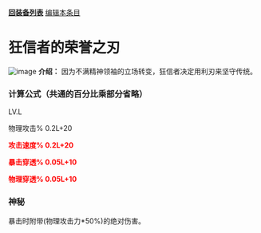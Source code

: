 [**回装备列表**](index.md)  [编辑本条目](https://github.com/GuguTown/Wiki/edit/main/equip/狂信者的荣誉之刃.md) 
# 狂信者的荣誉之刃
![image](https://user-images.githubusercontent.com/35645329/193961533-a4f93112-289c-447a-aca3-0fff8f7ec1dd.png) **介绍：**  因为不满精神领袖的立场转变，狂信者决定用利刃来坚守传统。  
### 计算公式（共通的百分比乘部分省略）
LV.L  

物理攻击% 0.2L+20   

<p><font color="#FF0000"><b>攻击速度% 0.2L+20</b></font></p>   

<p><font color="#FF0000"><b>暴击穿透% 0.05L+10</b></font></p>   

<p><font color="#FF0000"><b>物理穿透% 0.05L+10</b></font></p>       

### 神秘
暴击时附带(物理攻击力\*50%)的绝对伤害。
